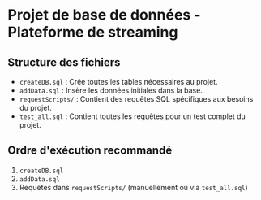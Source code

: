 # Projet de base de données - Plateforme de streaming

## Structure des fichiers

- `createDB.sql` : Crée toutes les tables nécessaires au projet.
- `addData.sql` : Insère les données initiales dans la base.
- `requestScripts/` : Contient des requêtes SQL spécifiques aux besoins du projet.
- `test_all.sql` : Contient toutes les requêtes pour un test complet du projet.

## Ordre d'exécution recommandé

1. `createDB.sql`
2. `addData.sql`
3. Requêtes dans `requestScripts/` (manuellement ou via `test_all.sql`)
